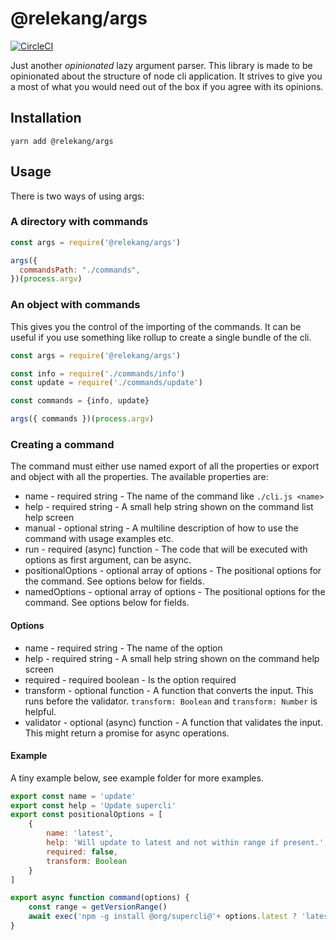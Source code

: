 # @relekang/args

[![CircleCI](https://circleci.com/gh/relekang/args/tree/master.svg?style=svg)](https://circleci.com/gh/relekang/args/tree/master)

Just another _opinionated_ lazy argument parser. This library is made to be
opinionated about the structure of node cli application. It strives to give
you a most of what you would need out of the box if you agree with its opinions.

## Installation

```
yarn add @relekang/args
```

## Usage

There is two ways of using args:


### A directory with commands

```javascript
const args = require('@relekang/args')

args({
  commandsPath: "./commands",
})(process.argv)
```

### An object with commands

This gives you the control of the importing of the commands. It can
be useful if you use something like rollup to create a single bundle 
of the cli.

```javascript
const args = require('@relekang/args')

const info = require('./commands/info')
const update = require('./commands/update')

const commands = {info, update}

args({ commands })(process.argv)
```

### Creating a command

The command must either use named export of all the properties or 
export and object with all the properties. The available properties are:

* name - required string - The name of the command like `./cli.js <name>`
* help - required string - A small help string shown on the command list help screen
* manual - optional string - A multiline description of how to use the command with usage examples etc.
* run - required (async) function - The code that will be executed with options as first argument, can be async.
* positionalOptions - optional array of options - The positional options for the command. See options below for fields.
* namedOptions - optional array of options - The positional options for the command. See options below for fields.

#### Options
* name - required string - The name of the option
* help - required string - A small help string shown on the command help screen
* required - required boolean - Is the option required
* transform - optional function - A function that converts the input. This runs before the validator. `transform: Boolean` and `transform: Number` is helpful.
* validator - optional (async) function - A function that validates the input. This might return a promise for async operations.

#### Example

A tiny example below, see example folder for more examples.

```javascript
export const name = 'update'
export const help = 'Update supercli'
export const positionalOptions = [
    {
        name: 'latest', 
        help: 'Will update to latest and not within range if present.', 
        required: false, 
        transform: Boolean
    }
]

export async function command(options) {
    const range = getVersionRange()
    await exec('npm -g install @org/supercli@'+ options.latest ? 'latest' : range)
}